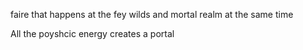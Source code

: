 faire that happens at the fey wilds and mortal realm at the same time

All the poyshcic energy creates a portal
